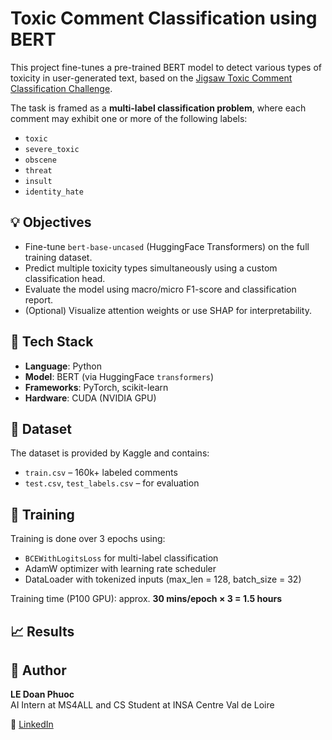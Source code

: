
# Toxic Comment Classification using BERT

This project fine-tunes a pre-trained BERT model to detect various types of toxicity in user-generated text, based on the [Jigsaw Toxic Comment Classification Challenge](https://www.kaggle.com/c/jigsaw-toxic-comment-classification-challenge).

The task is framed as a **multi-label classification problem**, where each comment may exhibit one or more of the following labels:

- `toxic`
- `severe_toxic`
- `obscene`
- `threat`
- `insult`
- `identity_hate`

## 💡 Objectives

- Fine-tune `bert-base-uncased` (HuggingFace Transformers) on the full training dataset.
- Predict multiple toxicity types simultaneously using a custom classification head.
- Evaluate the model using macro/micro F1-score and classification report.
- (Optional) Visualize attention weights or use SHAP for interpretability.

## 🔧 Tech Stack

- **Language**: Python
- **Model**: BERT (via HuggingFace `transformers`)
- **Frameworks**: PyTorch, scikit-learn
- **Hardware**: CUDA (NVIDIA GPU)

## 📂 Dataset

The dataset is provided by Kaggle and contains:
- `train.csv` – 160k+ labeled comments
- `test.csv`, `test_labels.csv` – for evaluation

## 🚀 Training

Training is done over 3 epochs using:
- `BCEWithLogitsLoss` for multi-label classification
- AdamW optimizer with learning rate scheduler
- DataLoader with tokenized inputs (max_len = 128, batch_size = 32)

Training time (P100 GPU): approx. **30 mins/epoch × 3 = 1.5 hours**

## 📈 Results

## 👤 Author

**LE Doan Phuoc**  
AI Intern at MS4ALL and CS Student at INSA Centre Val de Loire

🔗 [LinkedIn](https://www.linkedin.com/in/dphuocle/)
